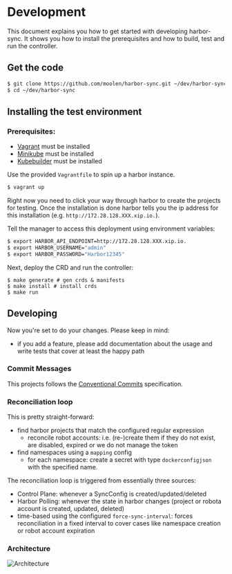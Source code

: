 # Development
This document explains you how to get started with developing harbor-sync. It shows you how to install the prerequisites and how to build, test and run the controller.

## Get the code

```bash
$ git clone https://github.com/moolen/harbor-sync.git ~/dev/harbor-sync
$ cd ~/dev/harbor-sync
```

## Installing the test environment

### Prerequisites:

* [Vagrant](https://www.vagrantup.com/docs/installation/) must be installed
* [Minikube](https://github.com/kubernetes/minikube/releases) must be installed
* [Kubebuilder](https://book.kubebuilder.io/quick-start.html#installation) must be installed

Use the provided `Vagrantfile` to spin up a harbor instance.

```sh
$ vagrant up
```

Right now you need to click your way through harbor to create the projects for testing.
Once the installation is done harbor tells you the ip address for this installation (e.g. `http://172.28.128.XXX.xip.io.`).

Tell the manager to access this deployment using environment variables:

```sh
$ export HARBOR_API_ENDPOINT=http://172.28.128.XXX.xip.io.
$ export HARBOR_USERNAME="admin"
$ export HARBOR_PASSWORD="Harbor12345"
```

Next, deploy the CRD and run the controller:
```
$ make generate # gen crds & manifests
$ make install # install crds
$ make run
```

## Developing

Now you're set to do your changes.
Please keep in mind:

* if you add a feature, please add documentation about the usage and write tests that cover at least the happy path


### Commit Messages

This projects follows the [Conventional Commits](https://www.conventionalcommits.org/en/v1.0.0-beta.2/#summary) specification.

### Reconciliation loop

This is pretty straight-forward:

* find harbor projects that match the configured regular expression
  * reconcile robot accounts: i.e. (re-)create them if they do not exist, are disabled, expired or we do not manage the token
* find namespaces using a `mapping` config
  * for each namespace: create a secret with type `dockerconfigjson` with the specified name.

The reconciliation loop is triggered from essentially three sources:
* Control Plane: whenever a SyncConfig is created/updated/deleted
* Harbor Polling: whenever the state in harbor changes (project or robota account is created, updated, deleted)
* time-based using the configured `force-sync-interval`: forces reconciliation in a fixed interval to cover cases like namespace creation or robot account expiration

### Architecture

![Architecture](/harbor-sync-dev.jpg)
